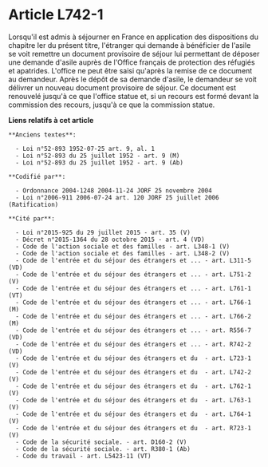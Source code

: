 # Article L742-1

Lorsqu'il est admis à séjourner en France en application des dispositions du chapitre Ier du présent titre, l'étranger qui
demande à bénéficier de l'asile se voit remettre un document provisoire de séjour lui permettant de déposer une demande
d'asile auprès de l'Office français de protection des réfugiés et apatrides. L'office ne peut être saisi qu'après la remise
de ce document au demandeur. Après le dépôt de sa demande d'asile, le demandeur se voit délivrer un nouveau document
provisoire de séjour. Ce document est renouvelé jusqu'à ce que l'office statue et, si un recours est formé devant la
commission des recours, jusqu'à ce que la commission statue.

**Liens relatifs à cet article**

	**Anciens textes**:

	  - Loi n°52-893 1952-07-25 art. 9, al. 1
	  - Loi n°52-893 du 25 juillet 1952 - art. 9 (M)
	  - Loi n°52-893 du 25 juillet 1952 - art. 9 (Ab)

	**Codifié par**:

	  - Ordonnance 2004-1248 2004-11-24 JORF 25 novembre 2004
	  - Loi n°2006-911 2006-07-24 art. 120 JORF 25 juillet 2006 (Ratification)

	**Cité par**:

	  - Loi n°2015-925 du 29 juillet 2015 - art. 35 (V)
	  - Décret n°2015-1364 du 28 octobre 2015 - art. 4 (VD)
	  - Code de l'action sociale et des familles - art. L348-1 (V)
	  - Code de l'action sociale et des familles - art. L348-2 (V)
	  - Code de l'entrée et du séjour des étrangers et ... - art. L311-5 (VD)
	  - Code de l'entrée et du séjour des étrangers et ... - art. L751-2 (V)
	  - Code de l'entrée et du séjour des étrangers et ... - art. L761-1 (VT)
	  - Code de l'entrée et du séjour des étrangers et ... - art. L766-1 (M)
	  - Code de l'entrée et du séjour des étrangers et ... - art. L766-2 (M)
	  - Code de l'entrée et du séjour des étrangers et ... - art. R556-7 (VD)
	  - Code de l'entrée et du séjour des étrangers et ... - art. R742-2 (VD)
	  - Code de l'entrée et du séjour des étrangers et du  - art. L723-1 (V)
	  - Code de l'entrée et du séjour des étrangers et du  - art. L742-2 (V)
	  - Code de l'entrée et du séjour des étrangers et du  - art. L762-1 (V)
	  - Code de l'entrée et du séjour des étrangers et du  - art. L763-1 (V)
	  - Code de l'entrée et du séjour des étrangers et du  - art. L764-1 (V)
	  - Code de l'entrée et du séjour des étrangers et du  - art. R723-1 (V)
	  - Code de la sécurité sociale. - art. D160-2 (V)
	  - Code de la sécurité sociale. - art. R380-1 (Ab)
	  - Code du travail - art. L5423-11 (VT)
